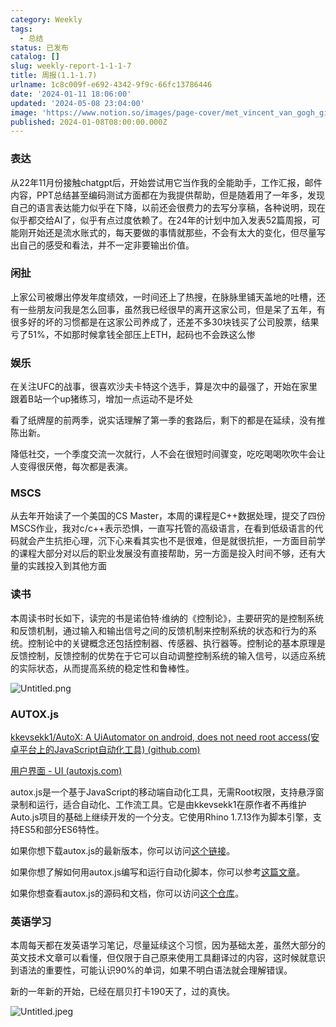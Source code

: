 ```yaml
---
category: Weekly
tags:
  - 总结
status: 已发布
catalog: []
slug: weekly-report-1-1-1-7
title: 周报(1.1-1.7)
urlname: 1c8c009f-e692-4342-9f9c-66fc13786446
date: '2024-01-11 18:06:00'
updated: '2024-05-08 23:04:00'
image: 'https://www.notion.so/images/page-cover/met_vincent_van_gogh_ginoux.jpg'
published: 2024-01-08T08:00:00.000Z
---
```


### 表达


从22年11月份接触chatgpt后，开始尝试用它当作我的全能助手，工作汇报，邮件内容，PPT总结甚至编码测试方面都在为我提供帮助，但是随着用了一年多，发现自己的语言表达能力似乎在下降，以前还会很费力的去写分享稿，各种说明，现在似乎都交给AI了，似乎有点过度依赖了。在24年的计划中加入发表52篇周报，可能刚开始还是流水账式的，每天要做的事情就那些，不会有太大的变化，但尽量写出自己的感受和看法，并不一定非要输出价值。


### 闲扯


上家公司被爆出停发年度绩效，一时间还上了热搜，在脉脉里铺天盖地的吐槽，还有一些朋友问我是怎么回事，虽然我已经很早的离开这家公司，但是呆了五年，有很多好的坏的习惯都是在这家公司养成了，还差不多30块钱买了公司股票，结果亏了51%，不如那时候拿钱全部压上ETH，起码也不会跌这么惨


### 娱乐


在关注UFC的战事，很喜欢沙夫卡特这个选手，算是次中的最强了，开始在家里跟着B站一个up猪练习，增加一点运动不是坏处


看了纸牌屋的前两季，说实话理解了第一季的套路后，剩下的都是在延续，没有推陈出新。


降低社交，一个季度交流一次就行，人不会在很短时间骤变，吃吃喝喝吹吹牛会让人变得很厌倦，每次都是表演。


### MSCS


从去年开始读了一个美国的CS Master，本周的课程是C++数据处理，提交了四份MSCS作业，我对c/c++表示恐惧，一直写托管的高级语言，在看到低级语言的代码就会产生抗拒心理，沉下心来看其实也不是很难，但是就很抗拒，一方面目前学的课程大部分对以后的职业发展没有直接帮助，另一方面是投入时间不够，还有大量的实践投入到其他方面


### 读书


本周读书时长如下，读完的书是诺伯特·维纳的《控制论》，主要研究的是控制系统和反馈机制，通过输入和输出信号之间的反馈机制来控制系统的状态和行为的系统。控制论中的关键概念还包括控制器、传感器、执行器等。控制论的基本原理是反馈控制，反馈控制的优势在于它可以自动调整控制系统的输入信号，以适应系统的实际状态，从而提高系统的稳定性和鲁棒性。


![Untitled.png](https://prod-files-secure.s3.us-west-2.amazonaws.com/5d24fe63-e567-4804-86f9-9fdc62e13082/4d744901-b410-4924-8554-36cce6e9aab7/Untitled.png?X-Amz-Algorithm=AWS4-HMAC-SHA256&X-Amz-Content-Sha256=UNSIGNED-PAYLOAD&X-Amz-Credential=ASIAZI2LB4667IOBHWPH%2F20250304%2Fus-west-2%2Fs3%2Faws4_request&X-Amz-Date=20250304T213427Z&X-Amz-Expires=3600&X-Amz-Security-Token=IQoJb3JpZ2luX2VjEL3%2F%2F%2F%2F%2F%2F%2F%2F%2F%2FwEaCXVzLXdlc3QtMiJGMEQCICu68JvhZOU%2FrVDJl1pVYadTc0blrjFKWwlRhOwHOVB2AiBps64pizC7oBO4wzOWuswRXLpLPY21ivo%2FwUsNH0ivdCqIBAj2%2F%2F%2F%2F%2F%2F%2F%2F%2F%2F8BEAAaDDYzNzQyMzE4MzgwNSIMBV9WSDdB2iMKkgvnKtwD621VK7p%2BppC0BCEGAsAsxxBJ6UAVAy7myUGwglzWRLzxE3NjGHt6u9eBywfz16nkEPXSzKnRf%2F3I3bKo9ECdqdMT%2FHYfIDTByWFFpBv1z%2FtSjPBvRpz%2BdTLjUQ1fATPhWCjTZP5Pp8VP4cEsLcJJsK7X%2F9H3VFX25mKi5vfBDYJ58gXHyqKtyzQAXLVWPnd0B8JMq9Kb55hmCIFc83b62azI4iW8Yi5T4u%2FXyoU3WpwvWu7hBc4tIUYIW79S3iiJbJ7fnVZw%2FDe061cbYEvVsrprSA493Lleu9kgFwh4mlUa1SkMRBZF3EY8PR2WOdw8ngl48i81RgHZHBojZR49xHJz7yj53AgpS2JAQqJAGDR6SVy5FdgZo3h4Tlc5oLNW%2F8VtfX3o5UEzpRpxXkks9Gu7Ctgsm%2BUacAi8%2FtN5QJ7OxwJNoyaSDZYqRl33Yi%2BtsqxalY67l1UXenlW9PIaxv2wwto1ayeYInW4LjIGr1U998WD2awv1RxEb5RJH9AEC7Q3P4QCZTvHLbCUdM4ijkOWUnL8gsNZy7WQAqFjA0gVrT9bhfrJxFntbD3IckzsvV9BD7c1YkuDGQPxk%2FSjqbhPnrILcGVlv3CWdbzBqLlm19jIHSis9fFI3UIwzdudvgY6pgFXZ3j47g3bDTPpjEIjRI340ibMWBFLS1YutHp9esWj1sN5sj9XMtPMsPEirRXvUBfld9h35zPbJBq8HD1ke2eCUysd5g%2FTGU0k6DNCRcT2s%2BPihwT2m5KXZh59A1lcdT%2FR1esMZRo5GTw9BN9y61HPHlISotewG8UqlYbVtci9hydyY25D%2Fa5xLqSDoHCsvrZnXt2obQZknWBVyUzEyOtK6qzq9TV9&X-Amz-Signature=6d5eb38d3481e237e69ecfd042963c86e7dda1ea4704bd40d5b49acd80ebe64d&X-Amz-SignedHeaders=host&x-id=GetObject)


### AUTOX.js


[kkevsekk1/AutoX: A UiAutomator on android, does not need root access(安卓平台上的JavaScript自动化工具) (github.com)](https://github.com/kkevsekk1/AutoX)


[用户界面 - UI (autoxjs.com)](http://doc.autoxjs.com/#/ui)


autox.js是一个基于JavaScript的移动端自动化工具，无需Root权限，支持悬浮窗录制和运行，适合自动化、工作流工具。它是由kkevsekk1在原作者不再维护Auto.js项目的基础上继续开发的一个分支。它使用Rhino 1.7.13作为脚本引擎，支持ES5和部分ES6特性。


如果你想下载autox.js的最新版本，你可以访问[这个链接](https://github.com/kkevsekk1/AutoX/releases)。


如果你想了解如何用autox.js编写和运行自动化脚本，你可以参考[这篇文章](https://www.cnblogs.com/ghj1976/p/autoxjs.html)。


如果你想查看autox.js的源码和文档，你可以访问[这个仓库](https://github.com/kkevsekk1/AutoX)。


### 英语学习


本周每天都在发英语学习笔记，尽量延续这个习惯，因为基础太差，虽然大部分的英文技术文章可以看懂，但仅限于自己原来使用工具翻译过的内容，这时候就意识到语法的重要性，可能认识90%的单词，如果不明白语法就会理解错误。


新的一年新的开始，已经在扇贝打卡190天了，过的真快。


![Untitled.jpeg](https://prod-files-secure.s3.us-west-2.amazonaws.com/5d24fe63-e567-4804-86f9-9fdc62e13082/c04d3014-4bd3-4142-a613-19220f0a3512/Untitled.jpeg?X-Amz-Algorithm=AWS4-HMAC-SHA256&X-Amz-Content-Sha256=UNSIGNED-PAYLOAD&X-Amz-Credential=ASIAZI2LB4667IOBHWPH%2F20250304%2Fus-west-2%2Fs3%2Faws4_request&X-Amz-Date=20250304T213427Z&X-Amz-Expires=3600&X-Amz-Security-Token=IQoJb3JpZ2luX2VjEL3%2F%2F%2F%2F%2F%2F%2F%2F%2F%2FwEaCXVzLXdlc3QtMiJGMEQCICu68JvhZOU%2FrVDJl1pVYadTc0blrjFKWwlRhOwHOVB2AiBps64pizC7oBO4wzOWuswRXLpLPY21ivo%2FwUsNH0ivdCqIBAj2%2F%2F%2F%2F%2F%2F%2F%2F%2F%2F8BEAAaDDYzNzQyMzE4MzgwNSIMBV9WSDdB2iMKkgvnKtwD621VK7p%2BppC0BCEGAsAsxxBJ6UAVAy7myUGwglzWRLzxE3NjGHt6u9eBywfz16nkEPXSzKnRf%2F3I3bKo9ECdqdMT%2FHYfIDTByWFFpBv1z%2FtSjPBvRpz%2BdTLjUQ1fATPhWCjTZP5Pp8VP4cEsLcJJsK7X%2F9H3VFX25mKi5vfBDYJ58gXHyqKtyzQAXLVWPnd0B8JMq9Kb55hmCIFc83b62azI4iW8Yi5T4u%2FXyoU3WpwvWu7hBc4tIUYIW79S3iiJbJ7fnVZw%2FDe061cbYEvVsrprSA493Lleu9kgFwh4mlUa1SkMRBZF3EY8PR2WOdw8ngl48i81RgHZHBojZR49xHJz7yj53AgpS2JAQqJAGDR6SVy5FdgZo3h4Tlc5oLNW%2F8VtfX3o5UEzpRpxXkks9Gu7Ctgsm%2BUacAi8%2FtN5QJ7OxwJNoyaSDZYqRl33Yi%2BtsqxalY67l1UXenlW9PIaxv2wwto1ayeYInW4LjIGr1U998WD2awv1RxEb5RJH9AEC7Q3P4QCZTvHLbCUdM4ijkOWUnL8gsNZy7WQAqFjA0gVrT9bhfrJxFntbD3IckzsvV9BD7c1YkuDGQPxk%2FSjqbhPnrILcGVlv3CWdbzBqLlm19jIHSis9fFI3UIwzdudvgY6pgFXZ3j47g3bDTPpjEIjRI340ibMWBFLS1YutHp9esWj1sN5sj9XMtPMsPEirRXvUBfld9h35zPbJBq8HD1ke2eCUysd5g%2FTGU0k6DNCRcT2s%2BPihwT2m5KXZh59A1lcdT%2FR1esMZRo5GTw9BN9y61HPHlISotewG8UqlYbVtci9hydyY25D%2Fa5xLqSDoHCsvrZnXt2obQZknWBVyUzEyOtK6qzq9TV9&X-Amz-Signature=bbf0fff7f9be01edc934c8a445ed40c28b5f02ab41942f5932749428bcf610aa&X-Amz-SignedHeaders=host&x-id=GetObject)

